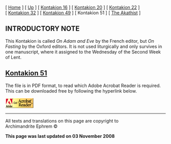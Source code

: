 \[ [Home](index.md) \] \[ [Up](romanos.md) \]
\[ [Kontakion 16](kontak16.md) \]
\[ [Kontakion 20](kontakion_20.md) \]
\[ [Kontakion 22](kontakion_22.md) \]
\[ [Kontakion 32](kontakion_32.md) \]
\[ [Kontakion 49](kontakion_49.md) \] \[ Kontakion 51 \]
\[ [The Akathist](akath.md) \]

## INTRODUCTORY NOTE

This Kontakion is called *On Adam and Eve* by the French editor, but *On
Fasting* by the Oxford editors. It is not used liturgically and only
survives in one manuscript, where it assigned to the Wednesday of the
Second Week of Lent.

## [Kontakion 51](On%20Adam%20and%20Eve-51.pdf)

The file is in PDF format, to read which Adobe Acrobat Reader is
required. This can be downloaded free by following the hyperlink below.

[![](getacro.gif)](http://www.adobe.com)

-----

All texts and translations on this page are copyright to  
Archimandrite Ephrem ©

**This page was last updated on 03 November 2008**

